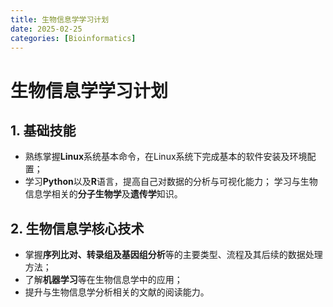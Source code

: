 ```yaml
---
title: 生物信息学学习计划
date: 2025-02-25
categories: [Bioinformatics]
---
```

# 生物信息学学习计划

## 1. 基础技能

- 熟练掌握**Linux**系统基本命令，在Linux系统下完成基本的软件安装及环境配置；
- 学习**Python**以及**R**语言，提高自己对数据的分析与可视化能力；
  学习与生物信息学相关的**分子生物学**及**遗传学**知识。

## 2. 生物信息学核心技术 

- 掌握**序列比对、转录组及基因组分析**等的主要类型、流程及其后续的数据处理方法；
- 了解**机器学习**等在生物信息学中的应用；
- 提升与生物信息学分析相关的文献的阅读能力。
